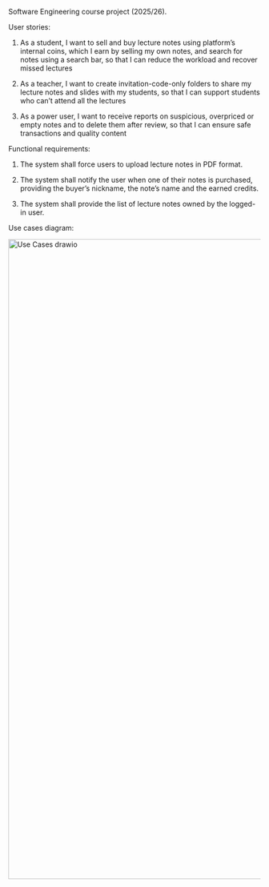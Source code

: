 Software Engineering course project (2025/26). 

User stories:

1) As a student, I want to sell and buy lecture notes using platform’s internal coins, which I earn by
selling my own notes, and search for notes using a search bar, so that I can reduce the workload and
recover missed lectures

2) As a teacher, I want to create invitation-code-only folders to share my lecture notes and slides with my
students, so that I can support students who can’t attend all the lectures

3) As a power user, I want to receive reports on suspicious, overpriced or empty notes and to delete them
after review, so that I can ensure safe transactions and quality content


Functional requirements:

1) The system shall force users to upload lecture notes in PDF format.

2) The system shall notify the user when one of their notes is purchased, providing the buyer’s nickname,
the note’s name and the earned credits.

3) The system shall provide the list of lecture notes owned by the logged-in user.

Use cases diagram:


<img width="1207" height="1278" alt="Use Cases drawio" src="https://github.com/user-attachments/assets/1f260ebd-8229-40d1-9944-77121a9c06da" />
